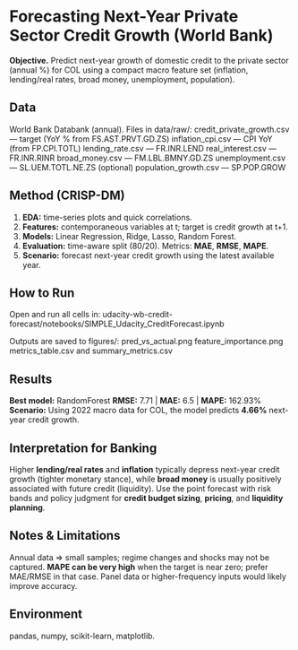 # Forecasting Next-Year Private Sector Credit Growth (World Bank)

**Objective.** Predict next-year growth of domestic credit to the private sector (annual %) for COL using a compact macro feature set (inflation, lending/real rates, broad money, unemployment, population).

## Data
World Bank Databank (annual). Files in data/raw/:
credit_private_growth.csv — target (YoY % from FS.AST.PRVT.GD.ZS)
inflation_cpi.csv — CPI YoY (from FP.CPI.TOTL)
lending_rate.csv — FR.INR.LEND
real_interest.csv — FR.INR.RINR
broad_money.csv — FM.LBL.BMNY.GD.ZS
unemployment.csv — SL.UEM.TOTL.NE.ZS
(optional) population_growth.csv — SP.POP.GROW

## Method (CRISP-DM)
1. **EDA:** time-series plots and quick correlations.
2. **Features:** contemporaneous variables at t; target is credit growth at t+1.
3. **Models:** Linear Regression, Ridge, Lasso, Random Forest.
4. **Evaluation:** time-aware split (80/20). Metrics: **MAE**, **RMSE**, **MAPE**.
5. **Scenario:** forecast next-year credit growth using the latest available year.

## How to Run
Open and run all cells in: udacity-wb-credit-forecast/notebooks/SIMPLE_Udacity_CreditForecast.ipynb

Outputs are saved to figures/:
pred_vs_actual.png
feature_importance.png
metrics_table.csv and summary_metrics.csv

## Results
**Best model:** RandomForest
**RMSE:** 7.71 | **MAE:** 6.5 | **MAPE:** 162.93%
**Scenario:** Using 2022 macro data for COL, the model predicts **4.66%** next-year credit growth.

## Interpretation for Banking
Higher **lending/real rates** and **inflation** typically depress next-year credit growth (tighter monetary stance), while **broad money** is usually positively associated with future credit (liquidity). Use the point forecast with risk bands and policy judgment for **credit budget sizing**, **pricing**, and **liquidity planning**.

## Notes & Limitations
Annual data ⇒ small samples; regime changes and shocks may not be captured. **MAPE can be very high** when the target is near zero; prefer MAE/RMSE in that case. Panel data or higher-frequency inputs would likely improve accuracy.

## Environment
pandas, numpy, scikit-learn, matplotlib.
